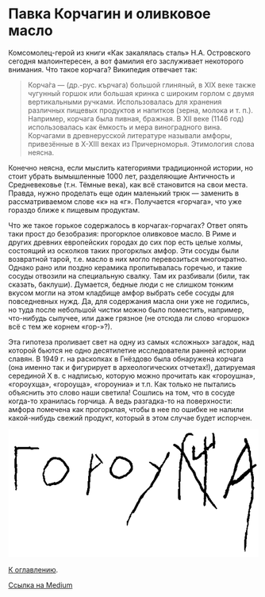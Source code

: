 # Павка Корчагин и оливковое масло

Комсомолец-герой из книги «Как закалялась сталь» Н.А. Островского сегодня малоинтересен, а вот фамилия его заслуживает некоторого внимания. Что такое корчага? Википедия отвечает так:

> Корча́га — (др.-рус. кърчага) большой глиняный, в XIX веке также чугунный горшок или большая кринка с широким горлом с двумя вертикальными ручками. Использовалась для хранения различных пищевых продуктов и напитков (зерна, молока и т. п.). Например, корчага была пивная, бражная. В XII веке (1146 год) использовалась как ёмкость и мера виноградного вина. Корчагами в древнерусской литературе называли амфоры, привезённые в X-XIII веках из Причерноморья. Этимология слова неясна.

Конечно неясна, если мыслить категориями традиционной истории, но стоит убрать вымышленные 1000 лет, разделяющие Античность и Средневековье (т.н. Тёмные века), как всё становится на свои места. Правда, нужно проделать еще один маленький трюк — заменить в рассматриваемом слове «к» на «г». Получается «горчага», что уже гораздо ближе к пищевым продуктам.

Что же такое горькое содержалось в корчагах-горчагах? Ответ опять таки прост до безобразия: прогорклое оливковое масло. В Риме и других древних европейских городах до сих пор есть целые холмы, состоящий из осколков таких прогорклых амфор. Эти сосуды были возвратной тарой, т.е. масло в них могло перевозиться многократно. Однако рано или поздно керамика пропитывалась горечью, и такие сосуды отвозили на специальную свалку. Там их разбивали (били, так сказать, баклуши). Думается, бедные люди с не слишком тонким вкусом могли на этом кладбище амфор выбрать себе сосуды для повседневных нужд. Да, для содержания масла они уже не годились, но туда после небольшой чистки можно было поместить, например, что-нибудь сыпучее, или даже грязное (не отсюда ли слово «горшок» всё с тем же корнем «гор-»?).

Эта гипотеза проливает свет на одну из самых «сложных» загадок, над которой бьются не одно десятилетие исследователи ранней истории славян. В 1949 г. на раскопках в Гнёздово была обнаружена корчага (она именно так и фигурирует в археологических отчетах!), датируемая серединой X в. с надписью, которую можно прочитать как «гороушна», «гороухща», «гороуща», «гороуниа» и т.п. Как только не пытались объяснить это слово наши светила! Сошлись на том, что в сосуде когда-то хранилась горчица. А ведь разгадка-то на поверхности: амфора помечена как прогорклая, чтобы в нее по ошибке не налили какой-нибудь свежий продукт, который в этом случае будет испорчен.

<img src="img/gorouhsha.png" alt="Надпись на древнеславянском сосуде" />

[К оглавлению](/#toc).

[Ссылка на Medium](https://yababay.medium.com/%D0%BF%D0%B0%D0%B2%D0%BA%D0%B0-%D0%BA%D0%BE%D1%80%D1%87%D0%B0%D0%B3%D0%B8%D0%BD-%D0%B8-%D0%BE%D0%BB%D0%B8%D0%B2%D0%BA%D0%BE%D0%B2%D0%BE%D0%B5-%D0%BC%D0%B0%D1%81%D0%BB%D0%BE-c2932c70645c)

